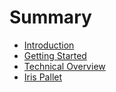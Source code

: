 # Summary

- [Introduction](./chapter_1.md)
- [Getting Started](./chapter_2.md)
- [Technical Overview](./chapter_3.md)
- [Iris Pallet](./chapter_4.md)
